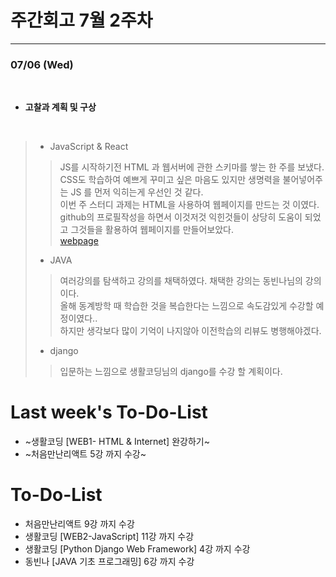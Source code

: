 # 주간회고 7월 2주차
---

### 07/06 (Wed)
<br>

+ **고찰과 계획 및 구상** <br>
<br>

>* JavaScript & React
>> JS를 시작하기전 HTML 과 웹서버에 관한 스키마를 쌓는 한 주를 보냈다.<br>
>> CSS도 학습하여 예쁘게 꾸미고 싶은 마음도 있지만 생명력을 불어넣어주는 JS 를 먼저 익히는게 우선인 것 같다.<br>
>> 이번 주 스터디 과제는 HTML을 사용하여 웹페이지를 만드는 것 이였다. <br>
>> github의 프로필작성을 하면서 이것저것 익힌것들이 상당히 도움이 되었고 그것들을 활용하여 웹페이지를 만들어보았다.<br>
>> [webpage](https://www.notion.so/TIL-WEB1-HTML-Internet-5b92e93fc1694c3396c4539150fae479) 
>> 
>
>* JAVA
>> 여러강의를 탐색하고 강의를 채택하였다. 채택한 강의는 동빈나님의 강의이다.<br>
>> 올해 동계방학 때 학습한 것을 복습한다는 느낌으로 속도감있게 수강할 예정이였다..<br>
>> 하지만 생각보다 많이 기억이 나지않아 이전학습의 리뷰도 병행해야겠다.
>
>
>* django
>> 입문하는 느낌으로 생활코딩님의 django를 수강 할 계획이다.
>
>  


# Last week's To-Do-List
+ ~생활코딩 [WEB1- HTML & Internet] 완강하기~
+ ~처음만난리액트 5강 까지 수강~

# To-Do-List
+ 처음만난리액트 9강 까지 수강 
+ 생활코딩 [WEB2-JavaScript] 11강 까지 수강
+ 생활코딩 [Python Django Web Framework] 4강 까지 수강
+ 동빈나 [JAVA 기초 프로그래밍] 6강 까지 수강

